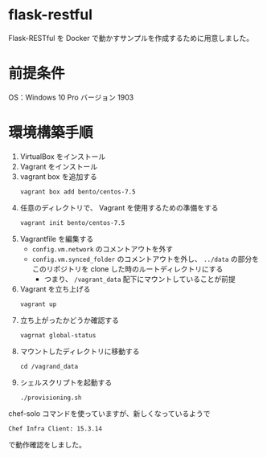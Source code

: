 # flask-restful

Flask-RESTful を Docker で動かすサンプルを作成するために用意しました。

# 前提条件

OS：Windows 10 Pro バージョン 1903

# 環境構築手順

1. VirtualBox をインストール
1. Vagrant をインストール
1. vagrant box を追加する
    ```console
    vagrant box add bento/centos-7.5
    ```
1. 任意のディレクトリで、 Vagrant を使用するための準備をする
    ```console
    vagrant init bento/centos-7.5
    ```
1. Vagrantfile を編集する
    - `config.vm.network` のコメントアウトを外す
    - `config.vm.synced_folder` のコメントアウトを外し、 `../data` の部分をこのリポジトリを clone した時のルートディレクトリにする
        - つまり、 `/vagrant_data` 配下にマウントしていることが前提
1. Vagrant を立ち上げる
    ```console
    vagrant up
    ```
1. 立ち上がったかどうか確認する
    ```console
    vagrnat global-status
    ```
1. マウントしたディレクトリに移動する
    ```console
    cd /vagrand_data
    ```
1. シェルスクリプトを起動する
    ```console
    ./provisioning.sh
    ```


chef-solo コマンドを使っていますが、新しくなっているようで

```
Chef Infra Client: 15.3.14
```

で動作確認をしました。
